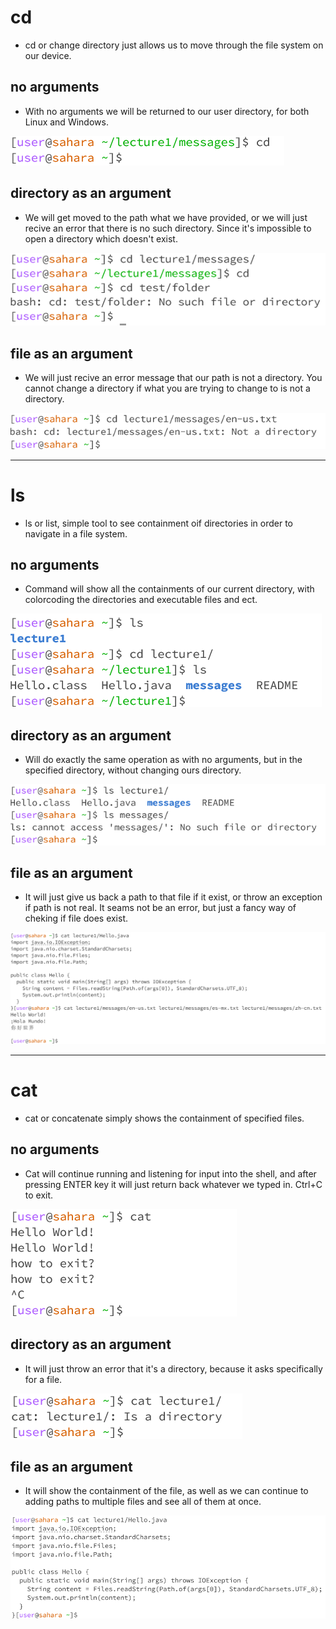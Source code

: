 # cd
- cd or change directory just allows us to move through the file system on our device. 
## no arguments
- With no arguments we will be returned to our user directory, for both Linux and Windows.
  
![Image](img/cd-na.png)
## directory as an argument
- We will get moved to the path what we have provided, or we will just recive an error that there is no such directory. Since it's impossible to open a directory which doesn't exist.
  
![Image](img/cd-da.png)
## file as an argument
- We will just recive an error message that our path is not a directory. You cannot change a directory if what you are trying to change to is not a directory.
  
![Image](img/cd-fa.png)

---


# ls
- ls or list, simple tool to see containment oif directories in order to navigate in a file system.
## no arguments
- Command will show all the containments of our current directory, with colorcoding the directories and executable files and ect.
  
![Image](img/ls-na.png)
## directory as an argument
- Will do exactly the same operation as with no arguments, but in the specified directory, without changing ours directory.
  
![Image](img/ls-da.png)
## file as an argument
- It will just give us back a path to that file if it exist, or throw an exception if path is not real. It seams not be an error, but just a fancy way of cheking if file does exist.
  
![Image](img/ls-fa.png)

---


# cat
- cat or concatenate simply shows the containment of specified files.
## no arguments
- Cat will continue running and listening for input into the shell, and after pressing ENTER key it will just return back whatever we typed in. Ctrl+C to exit.
  
![Image](img/cat-na.png)
## directory as an argument
- It will just throw an error that it's a directory, because it asks specifically for a file.
  
![Image](img/cat-da.png)
## file as an argument
- It will show the containment of the file, as well as we can continue to adding paths to multiple files and see all of them at once.
  
![Image](img/cat-fa.png)

